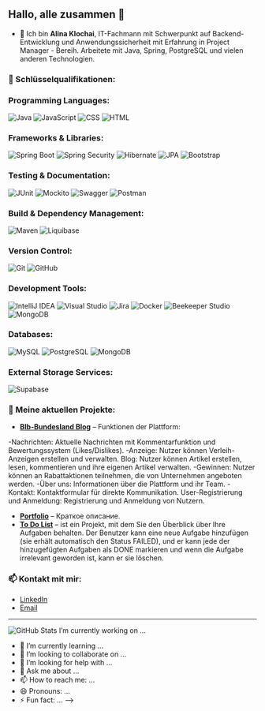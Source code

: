 ## Hallo, alle zusammen 👋

- 🔭 Ich bin **Alina Klochai**, IT-Fachmann mit Schwerpunkt auf Backend-Entwicklung und Anwendungssicherheit mit Erfahrung in Project Manager - Bereih. Arbeitete mit Java, Spring, PostgreSQL und vielen anderen Technologien.

### 🌟 Schlüsselqualifikationen:
### Programming Languages:
![Java](https://img.shields.io/badge/Java-ED8B00?style=for-the-badge&logo=java&logoColor=white)
![JavaScript](https://img.shields.io/badge/JavaScript-F7DF1E?style=for-the-badge&logo=javascript&logoColor=black)
![CSS](https://img.shields.io/badge/CSS-1572B6?style=for-the-badge&logo=css3&logoColor=white)
![HTML](https://img.shields.io/badge/HTML-E34F26?style=for-the-badge&logo=html5&logoColor=white)

### Frameworks & Libraries:
![Spring Boot](https://img.shields.io/badge/Spring_Boot-6DB33F?style=for-the-badge&logo=spring-boot&logoColor=white)
![Spring Security](https://img.shields.io/badge/Spring_Security-6DB33F?style=for-the-badge&logo=spring-security&logoColor=white)
![Hibernate](https://img.shields.io/badge/Hibernate-59666C?style=for-the-badge&logo=hibernate&logoColor=white)
![JPA](https://img.shields.io/badge/JPA-007396?style=for-the-badge&logo=java&logoColor=white)
![Bootstrap](https://img.shields.io/badge/Bootstrap-7952B3?style=for-the-badge&logo=bootstrap&logoColor=white)

### Testing & Documentation:
![JUnit](https://img.shields.io/badge/JUnit-25A162?style=for-the-badge&logo=junit5&logoColor=white)
![Mockito](https://img.shields.io/badge/Mockito-4CAF50?style=for-the-badge&logo=java&logoColor=white)
![Swagger](https://img.shields.io/badge/Swagger-85EA2D?style=for-the-badge&logo=swagger&logoColor=black)
![Postman](https://img.shields.io/badge/Postman-FF6C37?style=for-the-badge&logo=postman&logoColor=white)

### Build & Dependency Management:
![Maven](https://img.shields.io/badge/Maven-C71A36?style=for-the-badge&logo=apache-maven&logoColor=white)
![Liquibase](https://img.shields.io/badge/Liquibase-0276FD?style=for-the-badge&logo=liquibase&logoColor=white)

### Version Control:
![Git](https://img.shields.io/badge/Git-F05032?style=for-the-badge&logo=git&logoColor=white)
![GitHub](https://img.shields.io/badge/GitHub-181717?style=for-the-badge&logo=github&logoColor=white)

### Development Tools:
![IntelliJ IDEA](https://img.shields.io/badge/IntelliJ_IDEA-000000?style=for-the-badge&logo=intellij-idea&logoColor=white)
![Visual Studio](https://img.shields.io/badge/Visual_Studio-5C2D91?style=for-the-badge&logo=visual-studio&logoColor=white)
![Jira](https://img.shields.io/badge/Jira-0052CC?style=for-the-badge&logo=jira&logoColor=white)
![Docker](https://img.shields.io/badge/Docker-2496ED?style=for-the-badge&logo=docker&logoColor=white)
![Beekeeper Studio](https://img.shields.io/badge/Beekeeper_Studio-FCC624?style=for-the-badge&logo=beekeeper-studio&logoColor=white)
![MongoDB](https://img.shields.io/badge/MongoDB-47A248?style=for-the-badge&logo=mongodb&logoColor=white)

### Databases:
![MySQL](https://img.shields.io/badge/MySQL-4479A1?style=for-the-badge&logo=mysql&logoColor=white)
![PostgreSQL](https://img.shields.io/badge/PostgreSQL-316192?style=for-the-badge&logo=postgresql&logoColor=white)
![MongoDB](https://img.shields.io/badge/MongoDB-47A248?style=for-the-badge&logo=mongodb&logoColor=white)

### External Storage Services:
![Supabase](https://img.shields.io/badge/Supabase-3ECF8E?style=for-the-badge&logo=supabase&logoColor=white)

### 🚀 Meine aktuellen Projekte:
- **[Blb-Bundesland Blog](https://blblog.top)** – Funktionen der Plattform:

-Nachrichten: Aktuelle Nachrichten mit Kommentarfunktion und Bewertungssystem (Likes/Dislikes).
-Anzeige: Nutzer können Verleih-Anzeigen erstellen und verwalten.
Blog: Nutzer können Artikel erstellen, lesen, kommentieren und ihre eigenen Artikel verwalten.
-Gewinnen: Nutzer können an Rabattaktionen teilnehmen, die von Unternehmen angeboten werden.
-Über uns: Informationen über die Plattform und ihr Team.
-Kontakt: Kontaktformular für direkte Kommunikation.
User-Registrierung und Anmeldung: Registrierung und Anmeldung von Nutzern.
- **[Portfolio](https://alinaklochai.github.io/portfolio/)** – Краткое описание.
- **[To Do List](https://github.com/AlinaKlochai/toDoList_project)** – ist ein Projekt, mit dem Sie den Überblick über Ihre Aufgaben behalten. Der Benutzer kann eine neue Aufgabe hinzufügen (sie erhält automatisch den Status FAILED), und er kann jede der hinzugefügten Aufgaben als DONE markieren und wenn die Aufgabe irrelevant geworden ist, kann er sie löschen.

### 📫 Kontakt mit mir:
- [LinkedIn](https://www.linkedin.com/in/alina-klochai/)
- [Email](alinaklochai@tuta.io)

---
![GitHub Stats](https://github-readme-stats.vercel.app/api?username=AlinaKlochai&show_icons=true&theme=radical)
I’m currently working on ...
- 🌱 I’m currently learning ...
- 👯 I’m looking to collaborate on ...
- 🤔 I’m looking for help with ...
- 💬 Ask me about ...
- 📫 How to reach me: ...
- 😄 Pronouns: ...
- ⚡ Fun fact: ...
-->
